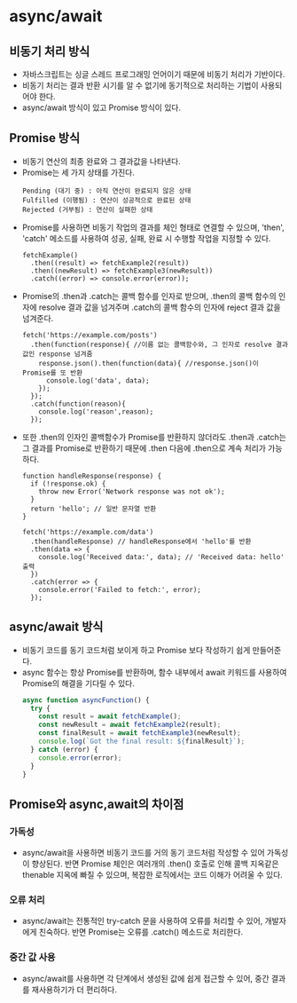 # async/await

## 비동기 처리 방식

- 자바스크립트는 싱글 스레드 프로그래밍 언어이기 때문에 비동기 처리가 기반이다.
- 비동기 처리는 결과 반환 시기를 알 수 없기에 동기적으로 처리하는 기법이 사용되어야 한다.
- async/await 방식이 있고 Promise 방식이 있다.

## Promise 방식

- 비동기 연산의 최종 완료와 그 결과값을 나타낸다.
- Promise는 세 가지 상태를 가진다.
  ```
  Pending (대기 중) : 아직 연산이 완료되지 않은 상태
  Fulfilled (이행됨) : 연산이 성공적으로 완료된 상태
  Rejected (거부됨) : 연산이 실패한 상태
  ```
- Promise를 사용하면 비동기 작업의 결과를 체인 형태로 연결할 수 있으며, 'then', 'catch' 메소드를 사용하여 성공, 실패, 완료 시 수행할 작업을 지정할 수 있다.
  ```tsx
  fetchExample()
    .then((result) => fetchExample2(result))
    .then((newResult) => fetchExample3(newResult))
    .catch((error) => console.error(error));
  ```
- Promise의 .then과 .catch는 콜백 함수를 인자로 받으며, .then의 콜백 함수의 인자에 resolve 결과 값을 넘겨주며 .catch의 콜백 함수의 인자에 reject 결과 값을 넘겨준다.
  ```tsx
  fetch('https://example.com/posts')
    .then(function(response){ //이름 없는 콜백함수와, 그 인자로 resolve 결과값인 response 넘겨줌
      response.json().then(function(data){ //response.json()이 Promise를 또 반환
        console.log('data', data);
      });
    });
    .catch(function(reason){
      console.log('reason',reason);
    });
  ```
- 또한 .then의 인자인 콜백함수가 Promise를 반환하지 않더라도 .then과 .catch는 그 결과를 Promise로 반환하기 때문에 .then 다음에 .then으로 계속 처리가 가능하다.
  ```tsx
  function handleResponse(response) {
    if (!response.ok) {
      throw new Error('Network response was not ok');
    }
    return 'hello'; // 일반 문자열 반환
  }  

  fetch('https://example.com/data')
    .then(handleResponse) // handleResponse에서 'hello'를 반환
    .then(data => {
      console.log('Received data:', data); // 'Received data: hello' 출력
    })
    .catch(error => {
      console.error('Failed to fetch:', error);
    });
  ```

## async/await 방식

- 비동기 코드를 동기 코드처럼 보이게 하고 Promise 보다 작성하기 쉽게 만들어준다.
- async 함수는 항상 Promise를 반환하며, 함수 내부에서 await 키워드를 사용하여 Promise의 해결을 기다릴 수 있다.
  ```js
  async function asyncFunction() {
    try {
      const result = await fetchExample();
      const newResult = await fetchExample2(result);
      const finalResult = await fetchExample3(newResult);
      console.log(`Got the final result: ${finalResult}`);
    } catch (error) {
      console.error(error);
    }
  }
  ```

## Promise와 async,await의 차이점

### 가독성

- async/await을 사용하면 비동기 코드를 거의 동기 코드처럼 작성할 수 있어 가독성이 향상된다. 반면 Promise 체인은 여러개의 .then() 호출로 인해 콜백 지옥같은 thenable 지옥에 빠질 수 있으며, 복잡한 로직에서는 코드 이해가 어려울 수 있다.

### 오류 처리

- async/await는 전통적인 try-catch 문을 사용하여 오류를 처리할 수 있어, 개발자에게 친숙하다. 반면 Promise는 오류를 .catch() 메소드로 처리한다.

### 중간 값 사용

- async/await를 사용하면 각 단계에서 생성된 값에 쉽게 접근할 수 있어, 중간 결과를 재사용하기가 더 편리하다.
